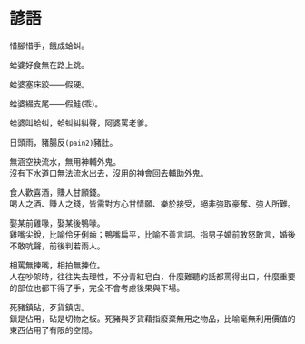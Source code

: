 # 諺語

惜腳惜手，餓成蛤虯。

蛤婆好食無在路上跳。

蛤婆塞床跤——假硬。

蛤婆綴支尾——假鮭\(乖\)。

蛤婆叫蛤虯，蛤虯糾糾聲，阿婆罵老爹。

日頭雨，豬腸反`(pain2)`豬肚。



無涵空袂流水，無用神輔外鬼。  
沒有下水道口無法流水出去，沒用的神會回去輔助外鬼。

食人歡喜酒，賺人甘願錢。  
喝人之酒、賺人之錢，皆需對方心甘情願、樂於接受，絕非強取豪奪、強人所難。

娶某前雞喙，娶某後鴨喙。  
雞嘴尖銳，比喻伶牙俐齒；鴨嘴扁平，比喻不善言詞。指男子婚前敢怒敢言，婚後不敢吭聲，前後判若兩人。

相罵無揀嘴，相拍無揀位。  
人在吵架時，往往失去理性，不分青紅皂白，什麼難聽的話都罵得出口，什麼重要的部位也都下得了手，完全不會考慮後果與下場。

死豬鎮砧，歹貨鎮店。  
鎮是佔用，砧是切物之板。死豬與歹貨藉指廢棄無用之物品，比喻毫無利用價值的東西佔用了有限的空間。







